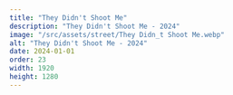 ```yaml
---
title: "They Didn't Shoot Me"
description: "They Didn't Shoot Me - 2024"
image: "/src/assets/street/They Didn_t Shoot Me.webp"
alt: "They Didn't Shoot Me - 2024"
date: 2024-01-01
order: 23
width: 1920
height: 1280
---
```

